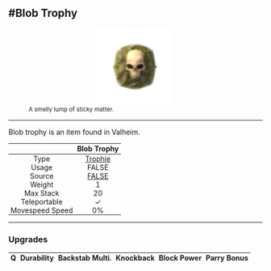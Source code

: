 <meta property="og:title" content="Blob Trophy - MoreValheim" /><meta property="og:type" content="website" /><meta property="og:image" content="/assets/blob_trophy.png" /><meta property="og:description" content="Blob Trophy is an item found in Valheim." /><meta name="theme-color" content="#546D78"><meta name="twitter:card" content="summary_large_image">
#Blob Trophy
-------------
<style>img {width:20px;}.tb {width:150px;display: block;margin-left: auto;margin-right: auto;}</style>

<style>.md-typeset table:not([class]) th:not([align]) {min-width:unset!important;}</style>
<style>td{padding:0em 0.3em!important;text-align:center!important;border-left:.05rem solid var(--md-default-fg-color--lightest)}</style>

<style>th{padding:0.1em 0.3em!important;text-align:center!important;font-weight:bold}</style>

<style>pre{text-align:right!important}</style>
<style>table tr td:first-child {border-left: 0;};</style>

<figure><img src="/assets/blob_trophy.png" class="tb" /><figcaption><small>A smelly lump of sticky matter.</small></figcaption></figure>

-------------

Blob trophy is an item found in Valheim.

|        | Blob Trophy              |
| ----------- | ------------------------------------ |
| Type | [Trophie](../../types/trophie)
| Usage | FALSE<br>
| Source | [FALSE](../../items/false)
| Weight | 1 |
| Max Stack | 20 |
| Teleportable | ✓
| Movespeed Speed | 0%


-------------

### Upgrades
| Q | Durability | Backstab Multi. | Knockback | Block Power | Parry Bonus
| - | - | - | - | - | - 
